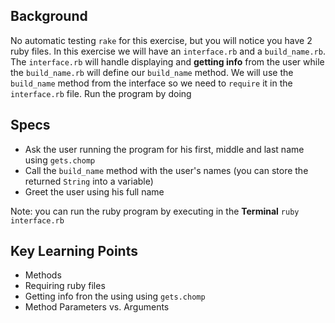 ## Background

No automatic testing `rake` for this exercise, but you will notice you have 2 ruby files. In this exercise we will have an `interface.rb` and a `build_name.rb`. The `interface.rb` will handle displaying and **getting info** from the user while the `build_name.rb` will define our `build_name` method. We will use the `build_name` method from the interface so we need to `require` it in the `interface.rb` file. Run the program by doing

## Specs

- Ask the user running the program for his first, middle and last name using `gets.chomp`
- Call the `build_name` method with the user's names (you can store the returned `String` into a variable)
- Greet the user using his full name

Note: you can run the ruby program by executing in the **Terminal** `ruby interface.rb`

## Key Learning Points

- Methods
- Requiring ruby files
- Getting info fron the using using `gets.chomp`
- Method Parameters vs. Arguments
